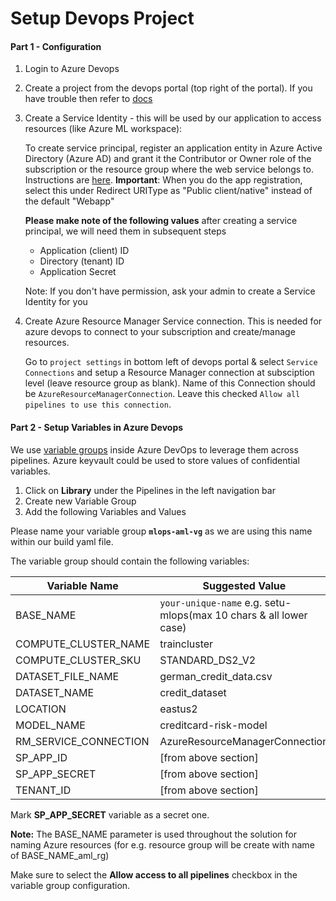 # Setup Devops Project
#### Part 1 - Configuration
1. Login to Azure Devops
1. Create a project from the devops portal (top right of the portal). If you have trouble then refer to [docs](https://docs.microsoft.com/en-us/azure/devops/organizations/projects/create-project?view=azure-devops)
3. Create a Service Identity - this will be used by our application to access resources (like Azure ML workspace):

    To create service principal, register an application entity in Azure Active Directory (Azure AD) and grant it the Contributor or Owner role of the subscription or the resource group where the web service belongs to.
    Instructions are [here](https://docs.microsoft.com/en-us/azure/active-directory/develop/howto-create-service-principal-portal).
    __Important__: When you do the app registration, select this under Redirect URIType as "Public client/native" instead of the default "Webapp"

    __Please make note of the following values__ after creating a service principal, we will need them in subsequent steps

    * Application (client) ID
    * Directory (tenant) ID
    * Application Secret

   Note: If you don't have permission, ask your admin to create a Service Identity for you

4. Create Azure Resource Manager Service connection. This is needed for azure devops to connect to your subscription and create/manage resources.

    Go to `project settings` in bottom left of devops portal & select `Service Connections` and setup a Resource Manager connection at subsciption level (leave resource group as blank).
    Name of this Connection should be `AzureResourceManagerConnection`. Leave this checked `Allow all pipelines to use this connection`.

#### Part 2 - Setup Variables in Azure Devops
We use [variable groups](https://docs.microsoft.com/en-us/azure/devops/pipelines/library/variable-groups?view=azure-devops&tabs=designer#create-a-variable-group) inside Azure DevOps to leverage them across pipelines.
Azure keyvault could be used to store values of confidential variables.

1. Click on **Library** under the Pipelines in the left navigation bar
2. Create new Variable Group
3. Add the following Variables and Values

Please name your variable group **``mlops-aml-vg``** as we are using this name within our build yaml file.

The variable group should contain the following variables:

| Variable Name               | Suggested Value               |
| --------------------------- | ----------------------------  |
| BASE_NAME                   | `your-unique-name` e.g. setu-mlops(max 10 chars & all lower case)|
| COMPUTE_CLUSTER_NAME        | traincluster                  |
| COMPUTE_CLUSTER_SKU         | STANDARD_DS2_V2               |
| DATASET_FILE_NAME           | german_credit_data.csv        |
| DATASET_NAME                | credit_dataset                |
| LOCATION                    | eastus2                       |
| MODEL_NAME                  | creditcard-risk-model         |
| RM_SERVICE_CONNECTION       | AzureResourceManagerConnection|
| SP_APP_ID                   | [from above section]          |
| SP_APP_SECRET               | [from above section]         |
| TENANT_ID                   | [from above section]          |

Mark **SP_APP_SECRET** variable as a secret one.

**Note:** The BASE_NAME parameter is used throughout the solution for naming Azure resources (for e.g. resource group will be create with name of BASE_NAME_aml_rg)

Make sure to select the **Allow access to all pipelines** checkbox in the variable group configuration.

